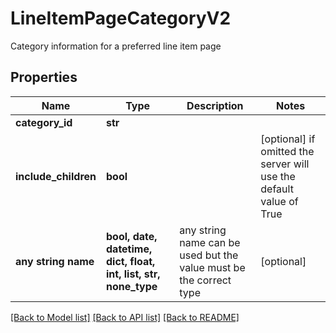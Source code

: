 # LineItemPageCategoryV2

Category information for a preferred line item page

## Properties
Name | Type | Description | Notes
------------ | ------------- | ------------- | -------------
**category_id** | **str** |  | 
**include_children** | **bool** |  | [optional]  if omitted the server will use the default value of True
**any string name** | **bool, date, datetime, dict, float, int, list, str, none_type** | any string name can be used but the value must be the correct type | [optional]

[[Back to Model list]](../README.md#documentation-for-models) [[Back to API list]](../README.md#documentation-for-api-endpoints) [[Back to README]](../README.md)


